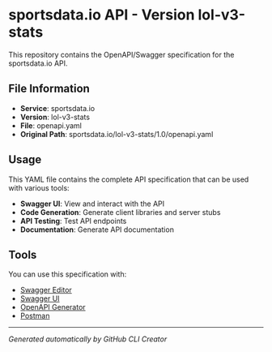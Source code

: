 # sportsdata.io API - Version lol-v3-stats

This repository contains the OpenAPI/Swagger specification for the sportsdata.io API.

## File Information

- **Service**: sportsdata.io
- **Version**: lol-v3-stats
- **File**: openapi.yaml
- **Original Path**: sportsdata.io/lol-v3-stats/1.0/openapi.yaml

## Usage

This YAML file contains the complete API specification that can be used with various tools:

- **Swagger UI**: View and interact with the API
- **Code Generation**: Generate client libraries and server stubs
- **API Testing**: Test API endpoints
- **Documentation**: Generate API documentation

## Tools

You can use this specification with:

- [Swagger Editor](https://editor.swagger.io/)
- [Swagger UI](https://swagger.io/tools/swagger-ui/)
- [OpenAPI Generator](https://openapi-generator.tech/)
- [Postman](https://www.postman.com/)

---

*Generated automatically by GitHub CLI Creator*
